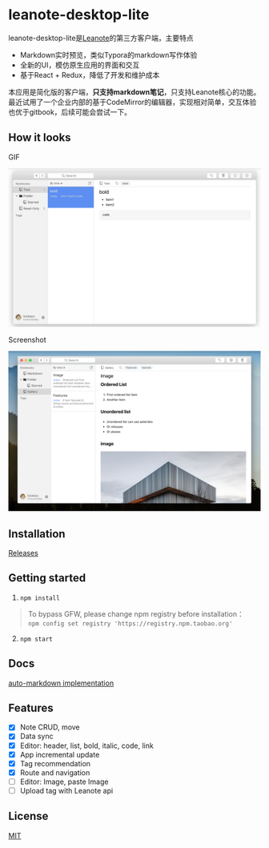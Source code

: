 # leanote-desktop-lite

leanote-desktop-lite是[Leanote](https://github.com/leanote/leanote)的第三方客户端，主要特点

- Markdown实时预览，类似Typora的markdown写作体验
- 全新的UI，模仿原生应用的界面和交互
- 基于React + Redux，降低了开发和维护成本

本应用是简化版的客户端，**只支持markdown笔记**，只支持Leanote核心的功能。最近试用了一个企业内部的基于CodeMirror的编辑器，实现相对简单，交互体验也优于gitbook，后续可能会尝试一下。

## How it looks

GIF

![screenshot](./docs/screenshot.gif)

Screenshot

![screenshot](./docs/screenshot.png)

## Installation

[Releases](https://github.com/LucasYuNju/leanote-desktop-lite/releases)

## Getting started

1. `npm install`

> To bypass GFW, please change npm registry before installation：<br>
> `npm config set registry 'https://registry.npm.taobao.org'`

2. `npm start`

## Docs

[auto-markdown implementation](docs/auto-markdown.md)

## Features
- [x] Note CRUD, move
- [x] Data sync
- [x] Editor: header, list, bold, italic, code, link
- [x] App incremental update
- [x] Tag recommendation
- [x] Route and navigation
- [ ] Editor: Image, paste Image
- [ ] Upload tag with Leanote api

## License

[MIT](https://github.com/eggjs/egg/blob/master/LICENSE)
